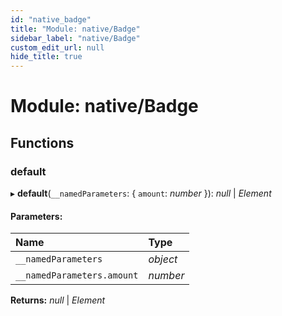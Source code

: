 ```yaml
---
id: "native_badge"
title: "Module: native/Badge"
sidebar_label: "native/Badge"
custom_edit_url: null
hide_title: true
---
```


# Module: native/Badge

## Functions

### default

▸ **default**(`__namedParameters`: { `amount`: *number*  }): *null* \| *Element*

#### Parameters:

Name | Type |
:------ | :------ |
`__namedParameters` | *object* |
`__namedParameters.amount` | *number* |

**Returns:** *null* \| *Element*
